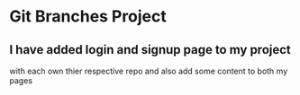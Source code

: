 # Git Branches Project
## I have added login and signup page to my project
with each own thier respective repo
and also add some content to both my pages 
